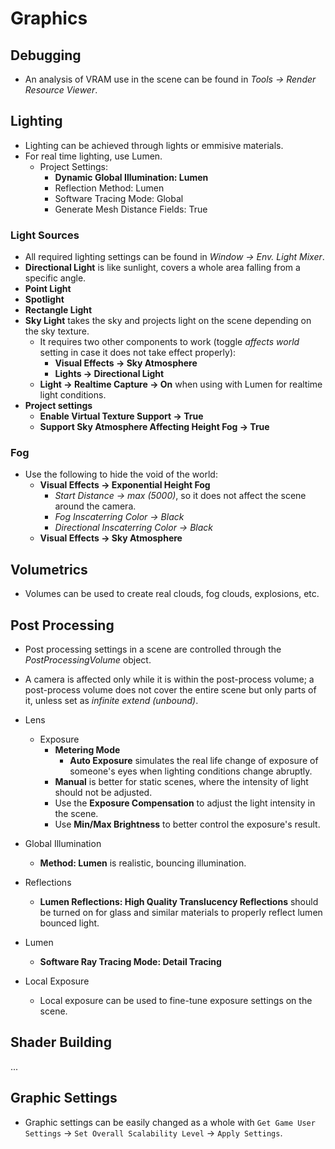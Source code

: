 # Graphics

## Debugging

- An analysis of VRAM use in the scene can be found in *Tools -> Render Resource Viewer*.

## Lighting

- Lighting can be achieved through lights or emmisive materials.
- For real time lighting, use Lumen.
  - Project Settings:
    - **Dynamic Global Illumination: Lumen**
    - Reflection Method: Lumen
    - Software Tracing Mode: Global
    - Generate Mesh Distance Fields: True

### Light Sources

- All required lighting settings can be found in *Window -> Env. Light Mixer*.
- **Directional Light** is like sunlight, covers a whole area falling from a specific angle.
- **Point Light**
- **Spotlight**
- **Rectangle Light**
- **Sky Light** takes the sky and projects light on the scene depending on the sky texture.
  - It requires two other components to work (toggle *affects world* setting in case it does not take effect properly):
    - **Visual Effects -> Sky Atmosphere**
    - **Lights -> Directional Light**
  - **Light -> Realtime Capture -> On** when using with Lumen for realtime light conditions.
- **Project settings**
  - **Enable Virtual Texture Support -> True**
  - **Support Sky Atmosphere Affecting Height Fog -> True**

### Fog

- Use the following to hide the void of the world:
  - **Visual Effects -> Exponential Height Fog**
    - *Start Distance -> max (5000)*, so it does not affect the scene around the camera.
    - *Fog Inscaterring Color -> Black*
    - *Directional Inscaterring Color -> Black*
  - **Visual Effects -> Sky Atmosphere**

## Volumetrics

- Volumes can be used to create real clouds, fog clouds, explosions, etc.

## Post Processing

- Post processing settings in a scene are controlled through the *PostProcessingVolume* object.
- A camera is affected only while it is within the post-process volume; a post-process volume does not cover the entire scene but only parts of it, unless set as *infinite extend (unbound)*.

- Lens
  - Exposure
    - **Metering Mode**
      - **Auto Exposure** simulates the real life change of exposure of someone's eyes when lighting conditions change abruptly.
    - **Manual** is better for static scenes, where the intensity of light should not be adjusted.
    - Use the **Exposure Compensation** to adjust the light intensity in the scene.
    - Use **Min/Max Brightness** to better control the exposure's result.
- Global Illumination
  - **Method: Lumen** is realistic, bouncing illumination.
- Reflections
  - **Lumen Reflections: High Quality Translucency Reflections** should be turned on for glass and similar materials to properly reflect lumen bounced light.
- Lumen
  - **Software Ray Tracing Mode: Detail Tracing**
- Local Exposure
  - Local exposure can be used to fine-tune exposure settings on the scene.

## Shader Building

...

## Graphic Settings

- Graphic settings can be easily changed as a whole with `Get Game User Settings` -> `Set Overall Scalability Level` -> `Apply Settings`.
